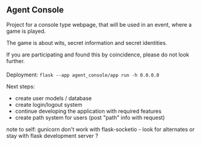 ## Agent Console
Project for a console type webpage, that will be used in an event, where a game is played.

The game is about wits, secret information and secret identities.

If you are participating and found this by coincidence, please do not look further.

####
Deployment:
```flask --app agent_console/app run -h 0.0.0.0```

Next steps:
- create user models / database
- create login/logout system
- continue developing the application with required features
- create path system for users (post "path" info with request)

note to self: gunicorn don't work with flask-socketio - look for alternates or stay with flask development server ?
